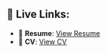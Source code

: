 ## 🔗 Live Links:

- 📄 **Resume**: [View Resume](https://gshriguruu-resume.netlify.app/)
- 📄 **CV**: [View CV](https://gshriguruu-cv.netlify.app/)


